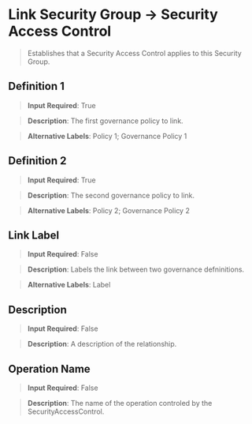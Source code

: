 # Link Security Group -> Security Access Control
>	Establishes that a Security Access Control applies to this Security Group.

## Definition 1
>	**Input Required**: True

>	**Description**: The  first governance policy to link.

>	**Alternative Labels**: Policy 1; Governance Policy 1


## Definition 2
>	**Input Required**: True

>	**Description**: The  second governance policy to link.

>	**Alternative Labels**: Policy 2; Governance Policy 2


## Link Label
>	**Input Required**: False

>	**Description**: Labels the link between two governance defninitions.

>	**Alternative Labels**: Label


## Description
>	**Input Required**: False

>	**Description**: A description of the relationship.


## Operation Name
>	**Input Required**: False

>	**Description**: The name of the operation controled by the SecurityAccessControl.

